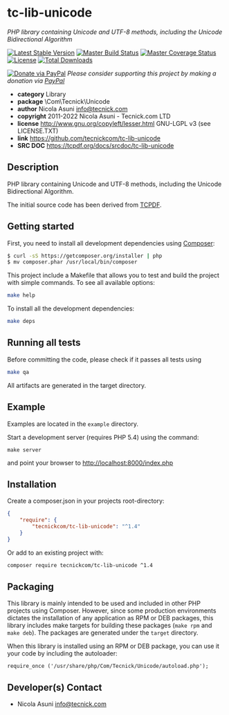 # tc-lib-unicode
*PHP library containing Unicode and UTF-8 methods, including the Unicode Bidirectional Algorithm*

[![Latest Stable Version](https://poser.pugx.org/tecnickcom/tc-lib-unicode/version)](https://packagist.org/packages/tecnickcom/tc-lib-unicode)
[![Master Build Status](https://secure.travis-ci.org/tecnickcom/tc-lib-unicode.png?branch=main)](https://travis-ci.org/tecnickcom/tc-lib-unicode?branch=main)
[![Master Coverage Status](https://coveralls.io/repos/tecnickcom/tc-lib-unicode/badge.svg?branch=main&service=github)](https://coveralls.io/github/tecnickcom/tc-lib-unicode?branch=main)
[![License](https://poser.pugx.org/tecnickcom/tc-lib-unicode/license)](https://packagist.org/packages/tecnickcom/tc-lib-unicode)
[![Total Downloads](https://poser.pugx.org/tecnickcom/tc-lib-unicode/downloads)](https://packagist.org/packages/tecnickcom/tc-lib-unicode)

[![Donate via PayPal](https://img.shields.io/badge/donate-paypal-87ceeb.svg)](https://www.paypal.com/cgi-bin/webscr?cmd=_donations&currency_code=GBP&business=paypal@tecnick.com&item_name=donation%20for%20tc-lib-unicode%20project)
*Please consider supporting this project by making a donation via [PayPal](https://www.paypal.com/cgi-bin/webscr?cmd=_donations&currency_code=GBP&business=paypal@tecnick.com&item_name=donation%20for%20tc-lib-unicode%20project)*

* **category**    Library
* **package**     \Com\Tecnick\Unicode
* **author**      Nicola Asuni <info@tecnick.com>
* **copyright**   2011-2022 Nicola Asuni - Tecnick.com LTD
* **license**     http://www.gnu.org/copyleft/lesser.html GNU-LGPL v3 (see LICENSE.TXT)
* **link**        https://github.com/tecnickcom/tc-lib-unicode
* **SRC DOC**     https://tcpdf.org/docs/srcdoc/tc-lib-unicode

## Description

PHP library containing Unicode and UTF-8 methods, including the Unicode Bidirectional Algorithm.

The initial source code has been derived from [TCPDF](<http://www.tcpdf.org>).


## Getting started

First, you need to install all development dependencies using [Composer](https://getcomposer.org/):

```bash
$ curl -sS https://getcomposer.org/installer | php
$ mv composer.phar /usr/local/bin/composer
```

This project include a Makefile that allows you to test and build the project with simple commands.
To see all available options:

```bash
make help
```

To install all the development dependencies:

```bash
make deps
```

## Running all tests

Before committing the code, please check if it passes all tests using

```bash
make qa
```

All artifacts are generated in the target directory.


## Example

Examples are located in the `example` directory.

Start a development server (requires PHP 5.4) using the command:

```
make server
```

and point your browser to <http://localhost:8000/index.php>


## Installation

Create a composer.json in your projects root-directory:

```json
{
    "require": {
        "tecnickcom/tc-lib-unicode": "^1.4"
    }
}
```

Or add to an existing project with: 

```bash
composer require tecnickcom/tc-lib-unicode ^1.4
```


## Packaging

This library is mainly intended to be used and included in other PHP projects using Composer.
However, since some production environments dictates the installation of any application as RPM or DEB packages,
this library includes make targets for building these packages (`make rpm` and `make deb`).
The packages are generated under the `target` directory.

When this library is installed using an RPM or DEB package, you can use it your code by including the autoloader:
```
require_once ('/usr/share/php/Com/Tecnick/Unicode/autoload.php');
```



## Developer(s) Contact

* Nicola Asuni <info@tecnick.com>
